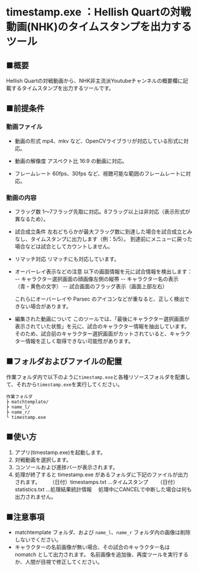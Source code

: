 # timestamp.exe ：Hellish Quartの対戦動画(NHK)のタイムスタンプを出力するツール
## ■概要
Hellish Quartの対戦動画から、NHK非主流派Youtubeチャンネルの概要欄に記載するタイムスタンプを出力するツールです。

## ■前提条件
### 動画ファイル
- 動画の形式
  mp4、mkv など、OpenCVライブラリが対応している形式に対応。

- 動画の解像度
  アスペクト比 16:9 の動画に対応。

- フレームレート
  60fps、30fps など、視聴可能な範囲のフレームレートに対応。

### 動画の内容
- フラッグ数
  1〜7フラッグ先取に対応。8フラッグ以上は非対応（表示形式が異なるため）。

- 試合成立条件
  左右どちらかが最大フラッグ数に到達した場合を試合成立とみなし、タイムスタンプに出力します（例：5/5）。
  到達前にメニューに戻った場合などは試合としてカウントしません。

- リマッチ対応
  リマッチにも対応しています。

- オーバーレイ表示などの注意
  以下の画面情報を元に試合情報を検出します：
  -- キャラクター選択画面の顔画像左側の縦帯
  -- キャラクター名の表示（青・黄色の文字）
  -- 試合画面のフラッグ表示（画面上部左右）

  これらにオーバーレイや Parsec のアイコンなどが重なると、正しく検出できない場合があります。


- 編集された動画について
  このツールでは、「最後にキャラクター選択画面が表示されていた状態」を元に、試合のキャラクター情報を抽出しています。
  そのため、試合前のキャラクター選択画面がカットされていると、キャラクター情報を正しく取得できない可能性があります。

## ■フォルダおよびファイルの配置

作業フォルダ内で以下のように`timestamp.exe`と各種リソースフォルダを配置して、それから`timestamp.exe`を実行してください。

```
作業フォルダ
┝ matchtemplate/
┝ name_l/
┝ name_r/
└ timestamp.exe
```

## ■使い方
 1. アプリ(timestamp.exe)を起動します。
 2. 対戦動画を選択します。
 3. コンソールおよび進捗バーが表示されます。
 4. 処理が終了すると timestamp.exe があるフォルダに下記のファイルが出力されます。
　　（日付）timestamps.txt  …タイムスタンプ
　　（日付）statistics.txt  …処理結果統計情報
　処理中にCANCELで中断した場合は何も出力されません。

## ■注意事項
- matchtemplate フォルダ、および `name_l`、`name_r` フォルダ内の画像は削除しないでください。
- キャラクターの名前画像が無い場合、その試合のキャラクター名は nomatch として出力されます。
  名前画像を追加後、再度ツールを実行するか、人間が目視で修正してください。

